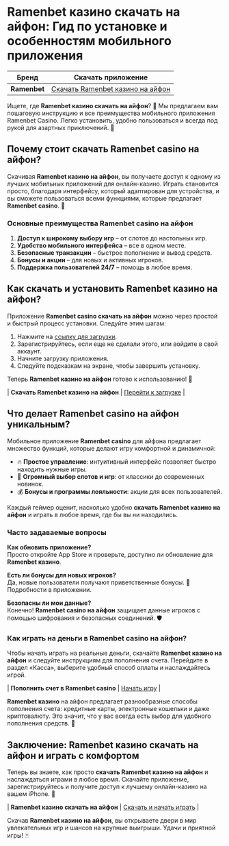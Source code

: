 # Ramenbet казино скачать на айфон: Гид по установке и особенностям мобильного приложения

| Бренд         | Скачать приложение                              |
|---------------|-------------------------------------------------|
| **Ramenbet**  | [Скачать Ramenbet казино на айфон](https://get.saltyram.com/ru/registration?apkpop=0&partner=p24970p3296034p5526) |

Ищете, где **Ramenbet казино скачать на айфон**? 🌟 Мы предлагаем вам пошаговую инструкцию и все преимущества мобильного приложения Ramenbet Casino. Легко установить, удобно пользоваться и всегда под рукой для азартных приключений. 🚀

## Почему стоит скачать Ramenbet casino на айфон?

Скачивая **Ramenbet казино на айфон**, вы получаете доступ к одному из лучших мобильных приложений для онлайн-казино. Играть становится просто, благодаря интерфейсу, который адаптирован для устройства, и вы сможете пользоваться всеми функциями, которые предлагает **Ramenbet casino**. 📱

### Основные преимущества Ramenbet casino на айфон

1. **Доступ к широкому выбору игр** – от слотов до настольных игр.
2. **Удобство мобильного интерфейса** – все в одном месте.
3. **Безопасные транзакции** – быстрое пополнение и вывод средств.
4. **Бонусы и акции** – для новых и активных игроков.
5. **Поддержка пользователей 24/7** – помощь в любое время.

## Как скачать и установить Ramenbet казино на айфон?

Приложение **Ramenbet casino скачать на айфон** можно через простой и быстрый процесс установки. Следуйте этим шагам:

1. Нажмите на [ссылку для загрузки](https://get.saltyram.com/ru/registration?apkpop=0&partner=p24970p3296034p5526).
2. Зарегистрируйтесь, если еще не сделали этого, или войдите в свой аккаунт.
3. Начните загрузку приложения.
4. Следуйте подсказкам на экране, чтобы завершить установку.

Теперь **Ramenbet казино на айфон** готово к использованию! 🎉

| **Скачать Ramenbet казино на айфон** | [Перейти к загрузке](https://get.saltyram.com/ru/registration?apkpop=0&partner=p24970p3296034p5526) |

## Что делает Ramenbet casino на айфон уникальным?

Мобильное приложение **Ramenbet casino** для айфона предлагает множество функций, которые делают игру комфортной и динамичной:

- 🔥 **Простое управление**: интуитивный интерфейс позволяет быстро находить нужные игры.
- 🎰 **Огромный выбор слотов и игр**: от классики до современных новинок.
- 💰 **Бонусы и программы лояльности**: акции для всех пользователей.

Каждый геймер оценит, насколько удобно **скачать Ramenbet казино на айфон** и играть в любое время, где бы вы ни находились.

### Часто задаваемые вопросы

**Как обновить приложение?**  
Просто откройте App Store и проверьте, доступно ли обновление для **Ramenbet казино**. 

**Есть ли бонусы для новых игроков?**  
Да, новые пользователи получают приветственные бонусы. 🎁 Подробности в приложении.

**Безопасны ли мои данные?**  
Конечно! **Ramenbet casino на айфон** защищает данные игроков с помощью шифрования и безопасных соединений. 🛡️

### Как играть на деньги в Ramenbet casino на айфон?

Чтобы начать играть на реальные деньги, скачайте **Ramenbet казино на айфон** и следуйте инструкциям для пополнения счета. Перейдите в раздел «Касса», выберите удобный способ оплаты и наслаждайтесь игрой.

| **Пополнить счет в Ramenbet casino** | [Начать игру](https://get.saltyram.com/ru/registration?apkpop=0&partner=p24970p3296034p5526) |

**Ramenbet казино** на айфон предлагает разнообразные способы пополнения счета: кредитные карты, электронные кошельки и даже криптовалюту. Это значит, что у вас всегда есть выбор для удобного пополнения средств. 💸

## Заключение: Ramenbet казино скачать на айфон и играть с комфортом

Теперь вы знаете, как просто **скачать Ramenbet казино на айфон** и наслаждаться играми в любое время. Скачайте приложение, зарегистрируйтесь и получите доступ к лучшему онлайн-казино на вашем iPhone. 🌟

| **Ramenbet казино скачать на айфон** | [Скачать и начать играть](https://get.saltyram.com/ru/registration?apkpop=0&partner=p24970p3296034p5526) |

Скачав **Ramenbet казино на айфон**, вы открываете двери в мир увлекательных игр и шансов на крупные выигрыши. Удачи и приятной игры! 🃏
